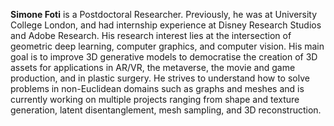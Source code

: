 <strong>Simone Foti</strong> is a Postdoctoral Researcher. Previously, he was at University College London, and had internship experience at Disney Research Studios and Adobe Research. His research interest lies at the intersection of geometric deep learning, computer graphics, and computer vision. His main goal is to improve 3D generative models to democratise the creation of 3D assets for applications in AR/VR, the metaverse, the movie and game production, and in plastic surgery. He strives to understand how to solve problems in non-Euclidean domains such as graphs and meshes and is currently working on multiple projects ranging from shape and texture generation, latent disentanglement, mesh sampling, and 3D reconstruction.